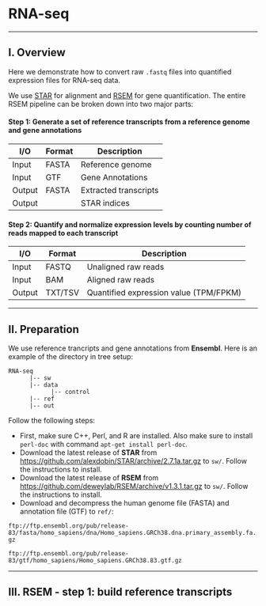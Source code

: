 # RNA-seq

***
## I. Overview

Here we demonstrate how to convert raw `.fastq` files into quantified expression files for RNA-seq data.

We use [STAR](https://github.com/alexdobin/STAR) for alignment and [RSEM](https://deweylab.github.io/RSEM/) for gene quantification. The entire RSEM pipeline can be broken down into two major parts:
#### Step 1: Generate a set of reference transcripts from a reference genome and gene annotations

I/O       |   Format   | Description
--------- | ---------- | -----------------------------
Input     |   FASTA    |  Reference genome
Input     |    GTF     |  Gene Annotations
Output    |   FASTA    |  Extracted transcripts
Output    |            |  STAR indices

#### Step 2: Quantify and normalize expression levels by counting number of reads mapped to each transcript

I/O       |   Format     | Description
--------- | ------------ | -----------------------
Input     |   FASTQ      |  Unaligned raw reads
Input     |    BAM       |  Aligned raw reads
Output    |    TXT/TSV   |  Quantified expression value (TPM/FPKM)

***
## II. Preparation

We use reference trancripts and gene annotations from **Ensembl**. Here is an example of the directory in tree setup:
```
RNA-seq
      |-- sw
      |-- data
            |-- control
      |-- ref
      |-- out
```


Follow the following steps:

* First, make sure C++, Perl, and R are installed. Also make sure to install `perl-doc` with command `apt-get install perl-doc`.
* Download the latest release of **STAR** from https://github.com/alexdobin/STAR/archive/2.7.1a.tar.gz to `sw/`. Follow the instructions to install.
* Download the latest release of **RSEM** from https://github.com/deweylab/RSEM/archive/v1.3.1.tar.gz to `sw/`. Follow the instructions to install.
* Download and decompress the human genome file (FASTA) and annotation file (GTF) to `ref/`:

`ftp://ftp.ensembl.org/pub/release-83/fasta/homo_sapiens/dna/Homo_sapiens.GRCh38.dna.primary_assembly.fa.gz`

`ftp://ftp.ensembl.org/pub/release-83/gtf/homo_sapiens/Homo_sapiens.GRCh38.83.gtf.gz`

***
## III. RSEM - step 1: build reference transcripts



